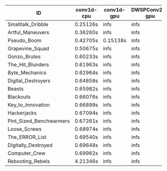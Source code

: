 |ID|conv1d-cpu|conv1d-gpu|DWSPConv2D-gpu|gemm-gpu|avg|
|-|-|-|-|-|-|
|Smalltalk_Dribble|0.25126s|infs|infs|4.66304s|infs|
|Artful_Maneuvers|0.36260s|infs|infs|4.62954s|infs|
|Pseudo_Boom|0.42705s|0.15138s|infs|4.62487s|infs|
|Grapevine_Squad|0.50675s|infs|infs|4.72491s|infs|
|Gonzo_Brutes|0.60233s|infs|infs|4.65742s|infs|
|The_Hit_Blunders|0.61963s|infs|infs|4.93566s|infs|
|Byte_Mechanics|0.62964s|infs|infs|4.66219s|infs|
|Digital_Destroyers|0.64858s|infs|infs|4.74533s|infs|
|Beasts|0.65982s|infs|infs|4.72037s|infs|
|Blackouts|0.66076s|infs|infs|4.71397s|infs|
|Key_to_Innovation|0.66899s|infs|infs|4.65912s|infs|
|Hackerjacks|0.67094s|infs|infs|4.59981s|infs|
|Pint_Sized_Benchwarmers|0.67261s|infs|infs|4.58720s|infs|
|Loose_Screws|0.68974s|infs|infs|4.73219s|infs|
|The_ERROR_List|0.69540s|infs|infs|4.66698s|infs|
|Digitally_Destroyed|0.69648s|infs|infs|4.66106s|infs|
|Computer_Crew|0.69962s|infs|infs|4.67778s|infs|
|Rebooting_Rebels|4.21346s|infs|infs|4.63435s|infs|
